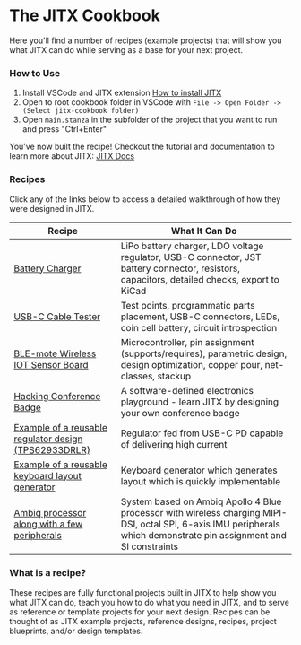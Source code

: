 # The JITX Cookbook

Here you'll find a number of recipes (example projects) that will show you what JITX can do while serving as a base for your next project.

### How to Use

1. Install VSCode and JITX extension [How to install JITX](https://docs.jitx.com/faq/installationinstructions.html)
2. Open to root cookbook folder in VSCode with `File -> Open Folder -> (Select jitx-cookbook folder)`
3. Open `main.stanza` in the subfolder of the project that you want to run and press "Ctrl+Enter"

You've now built the recipe! Checkout the tutorial and documentation to learn more about JITX: [JITX Docs](https://docs.jitx.com/)

### Recipes

Click any of the links below to access a detailed walkthrough of how they were designed in JITX.

| Recipe                                                                 | What It Can Do                                                                                                                               |
| -------------                                                          | -------------                                                                                                                                |
| [Battery Charger](./battery_charger_design/)                           | LiPo battery charger, LDO voltage regulator, USB-C connector, JST battery connector, resistors, capacitors, detailed checks, export to KiCad |
| [USB-C Cable Tester](./usb_c_cable_tester/)                            | Test points, programmatic parts placement, USB-C connectors, LEDs, coin cell battery, circuit introspection                                  |
| [BLE-mote Wireless IOT Sensor Board](./ble_mote_esp32_iot_board/)      | Microcontroller, pin assignment (supports/requires), parametric design, design optimization, copper pour, net-classes, stackup               |
| [Hacking Conference Badge](./hacking_conference_badge/)                | A software-defined electronics playground - learn JITX by designing your own conference badge                                                |
| [Example of a reusable regulator design (TPS62933DRLR)](./regulator-example/) | Regulator fed from USB-C PD capable of delivering high current |
| [Example of a reusable keyboard layout generator](./keyboard/) | Keyboard generator which generates layout which is quickly implementable  |
| [Ambiq processor along with a few peripherals](./ambiq_demo/) | System based on Ambiq Apollo 4 Blue processor with wireless charging MIPI-DSI, octal SPI, 6-axis IMU peripherals which demonstrate pin assignment and SI constraints|
### What is a recipe?

These recipes are fully functional projects built in JITX to help show you what JITX can do, teach you how to do what you need in JITX, and to serve as reference or template projects for your next design. Recipes can be thought of as JITX example projects, reference designs, recipes, project blueprints, and/or design templates.
